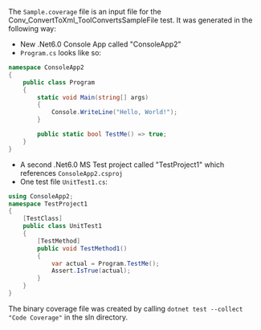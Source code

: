 ﻿The `Sample.coverage` file is an input file for the Conv_ConvertToXml_ToolConvertsSampleFile test. It was generated in the following way:
* New .Net6.0 Console App called "ConsoleApp2"
* `Program.cs` looks like so:

```cs
namespace ConsoleApp2
{
    public class Program
    {
        static void Main(string[] args)
        {
            Console.WriteLine("Hello, World!");
        }

        public static bool TestMe() => true;
    }
}
```

* A second .Net6.0 MS Test project called "TestProject1" which references `ConsoleApp2.csproj`
* One test file `UnitTest1.cs`:

```cs
using ConsoleApp2;
namespace TestProject1
{
    [TestClass]
    public class UnitTest1
    {
        [TestMethod]
        public void TestMethod1()
        {
            var actual = Program.TestMe();
            Assert.IsTrue(actual);
        }
    }
}
```

The binary coverage file was created by calling `dotnet test --collect "Code Coverage"` in the sln directory.